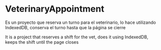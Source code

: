 # VeterinaryAppointment

Es un proyecto que reserva un turno para el veterinario, lo hace utilizando IndexedDB, conserva el turno hasta que la página se cierre

It is a project that reserves a shift for the vet, does it using IndexedDB, keeps the shift until the page closes
